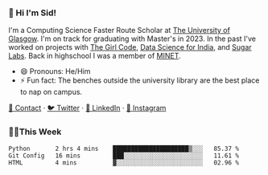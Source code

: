 ### 👋 Hi I'm Sid!
I'm a Computing Science Faster Route Scholar at [The University of Glasgow](https://gla.ac.uk). I'm on track for graduating with Master's in 2023. In the past I've worked on projects with [The Girl Code](https://thegirlcode.co/), [Data Science for India](), and [Sugar Labs](https://sugarlabs.org/). Back in highschool I was a member of [MINET](https://minet.co/). 

- 😄 Pronouns: He/Him
- ⚡ Fun fact: The benches outside the university library are the best place to nap on campus.

[📇 Contact](https://sid.gg/) · [🐦 Twitter](https://twitter.com/scholaronroad) · [👔 LinkedIn](https://linkedin.com/in/sidhant-bhavnani) · [📸 Instagram](https://www.instagram.com/bhavnani.pvt/) 

### 👨‍💻This Week
<!--START_SECTION:waka-->
```text
Python       2 hrs 4 mins    █████████████████████▒░░░   85.37 % 
Git Config   16 mins         ███░░░░░░░░░░░░░░░░░░░░░░   11.61 % 
HTML         4 mins          ▓░░░░░░░░░░░░░░░░░░░░░░░░   02.96 % 
```
<!--END_SECTION:waka-->
